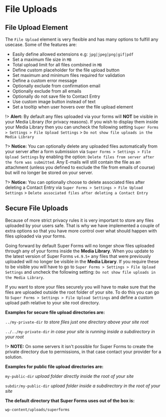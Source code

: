# File Uploads

## File Upload Element

The `File Upload` element is very flexible and has many options to fulfill any usecase. Some of the features are:

* Easily define allowed extensions e.g: `jpg|jpeg|png|gif|pdf`
* Set a maximum file size in `MB`
* Total upload limit for all files combined in `MB`
* Define custom placeholder for the file upload button
* Set maximum and minimum files required for validation
* Define a custom error message
* Optionally exclude from confirmation email
* Optionally exclude from all emails
* Optionally do not save file to Contact Entry
* Use custom image button instead of text
* Set a tooltip when user hovers over the file upload element

!> **Alert:** By default any files uploaded via your forms will **NOT** be visible in your Media Library (for privacy reasons). If you wish to display them inside your Media Library then you can uncheck the following setting `Super Forms > Settings > File Upload Settings` > `Do not show file uploads in the Media Library`

?> **Notice:** You can optionally delete any uploaded files automatically from your server after a form submission via `Super Forms > Settings > File Upload Settings` by enabling the option: `Delete files from server after the form was submitted`. Any E-mails will still contain the file as an attachment (unless you defined to exclude the file from emails of course) but will no longer be stored on your server.

?> **Notice:** You can optionally choose to delete associated files after deleting a Contact Entry via `Super Forms > Settings > File Upload Settings` > `Delete associated files after deleting a Contact Entry`

## Secure File Uploads

Because of more strict privacy rules it is very important to store any files uploaded by your users safe.
That is why we have implemented a couple of extra options so that you have more control over what should happen with files uploaded via your forms.

Going forward by default Super Forms will no longer show files uploaded through any of your forms inside the **Media Library**.
When you update to the latest version of Super Forms `v4.9.5+` any files that were previously uploaded will no longer be visible in the **Media Library**.
If you require these to be visible you will have to go to `Super Forms > Settings > File Upload Settings` and uncheck the following setting: `Do not show file uploads in the Media Library`.

If you want to store your files securely you will have to make sure that the files are uploaded outside the root folder of your site. To do this you can go to `Super Forms > Settings > File Upload Settings` and define a custom upload path relative to your site root directory.

**Examples for secure file upload directories are:**

`../my-private-dir` _to store files just one directory above your site root_

`../../my-private-dir` _in case your site is running inside a subdirectory in your root_

!> **NOTE:** On some servers it isn't possible for Super Forms to create the private directory due to permissions, in that case contact your provider for a solution.

**Examples for public file upload directories are:**

`my-public-dir` _upload folder directly inside the root of your site_

`subdir/my-public-dir` _upload folder inside a subdirectory in the root of your site_

**The default directory that Super Forms uses out of the box is:**

`wp-content/uploads/superforms`
